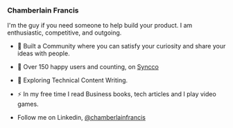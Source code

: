 ### Chamberlain Francis

I'm the guy if you need someone to help build your product. I am enthusiastic, competitive, and outgoing.

- :telescope: Built a Community where you can satisfy your curiosity and share your ideas with people.

- :telescope: Over 150 happy users and counting, on [Syncco](https://play.google.com/store/apps/details?id=com.syncco.app&pcampaignid=web_share)

- :seedling: Exploring Technical Content Writing.

- :zap: In my free time I read Business books, tech articles and I play video games. 

- Follow me on Linkedin, [@chamberlainfrancis](https://www.linkedin.com/in/chamberlainfrancis)





<!--
**Chamberlainfrancis/Chamberlainfrancis** is a ✨ _special_ ✨ repository because its `README.md` (this file) appears on your GitHub profile.

Here are some ideas to get you started:

- 🔭 I’m currently working on ...
- 🌱 I’m currently learning ...
- 👯 I’m looking to collaborate on ...
- 🤔 I’m looking for help with ...
- 💬 Ask me about ...
- 📫 How to reach me: ...
- 😄 Pronouns: ...
- ⚡ Fun fact: ...
-->
